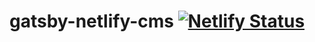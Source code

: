 # gatsby-netlify-cms [![Netlify Status](https://api.netlify.com/api/v1/badges/4d915b55-bf28-40c0-9503-9376bd8820a8/deploy-status)](https://app.netlify.com/sites/papaya-eclair-44ffac/deploys) 

